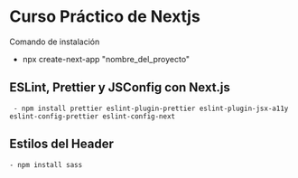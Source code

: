 # Curso Práctico de Nextjs
  Comando de instalación 
  - npx create-next-app "nombre_del_proyecto"

  ## ESLint, Prettier y JSConfig con Next.js
     - npm install prettier eslint-plugin-prettier eslint-plugin-jsx-a11y eslint-config-prettier eslint-config-next
  
  ## Estilos del Header
    - npm install sass